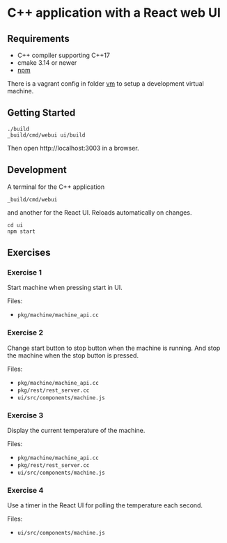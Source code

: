 # C++ application with a React web UI

## Requirements

* C++ compiler supporting C++17
* cmake 3.14 or newer
* [npm](https://www.npmjs.com/)

There is a vagrant config in folder [vm](vm/README.md) to setup a development virtual machine.

## Getting Started

    ./build
    _build/cmd/webui ui/build

Then open http://localhost:3003 in a browser.

## Development

A terminal for the C++ application

    _build/cmd/webui

and another for the React UI. Reloads automatically on changes.

    cd ui
    npm start

## Exercises

### Exercise 1

Start machine when pressing start in UI.

Files:
* `pkg/machine/machine_api.cc`

### Exercise 2

Change start button to stop button when the machine is running.
And stop the machine when the stop button is pressed.

Files:
* `pkg/machine/machine_api.cc`
* `pkg/rest/rest_server.cc`
* `ui/src/components/machine.js`

### Exercise 3

Display the current temperature of the machine.

Files:
* `pkg/machine/machine_api.cc`
* `pkg/rest/rest_server.cc`
* `ui/src/components/machine.js`

### Exercise 4

Use a timer in the React UI for polling the temperature each second.

Files:
* `ui/src/components/machine.js`
